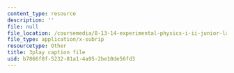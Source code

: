 ```yaml
---
content_type: resource
description: ''
file: null
file_location: /coursemedia/8-13-14-experimental-physics-i-ii-junior-lab-fall-2016-spring-2017/b7866f8f523281a14a952be10de56fd3_B6mK4IyRYiA.srt
file_type: application/x-subrip
resourcetype: Other
title: 3play caption file
uid: b7866f8f-5232-81a1-4a95-2be10de56fd3
---
```

